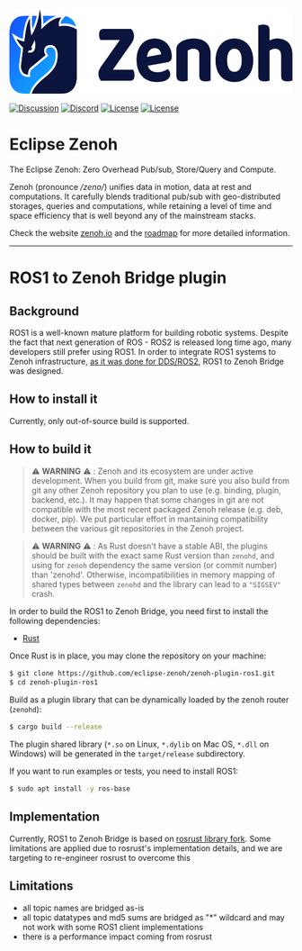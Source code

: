 <img src="https://raw.githubusercontent.com/eclipse-zenoh/zenoh/master/zenoh-dragon.png" height="150">

<!--- 
[![CI](https://github.com/eclipse-zenoh/zenoh-plugin-dds/workflows/Rust/badge.svg)](https://github.com/eclipse-zenoh/zenoh-plugin-dds/actions?query=workflow%3ARust)
--->
[![Discussion](https://img.shields.io/badge/discussion-on%20github-blue)](https://github.com/eclipse-zenoh/roadmap/discussions)
[![Discord](https://img.shields.io/badge/chat-on%20discord-blue)](https://discord.gg/2GJ958VuHs)
[![License](https://img.shields.io/badge/License-EPL%202.0-blue)](https://choosealicense.com/licenses/epl-2.0/)
[![License](https://img.shields.io/badge/License-Apache%202.0-blue.svg)](https://opensource.org/licenses/Apache-2.0)

# Eclipse Zenoh
The Eclipse Zenoh: Zero Overhead Pub/sub, Store/Query and Compute.

Zenoh (pronounce _/zeno/_) unifies data in motion, data at rest and computations. It carefully blends traditional pub/sub with geo-distributed storages, queries and computations, while retaining a level of time and space efficiency that is well beyond any of the mainstream stacks.

Check the website [zenoh.io](http://zenoh.io) and the [roadmap](https://github.com/eclipse-zenoh/roadmap) for more detailed information.

-------------------------------
# ROS1 to Zenoh Bridge plugin

## Background
ROS1 is a well-known mature platform for building robotic systems. Despite the fact that next generation of ROS - ROS2 is released long time ago, many developers still prefer using ROS1. In order to integrate ROS1 systems to Zenoh infrastructure, [as it was done for DDS/ROS2](https://github.com/eclipse-zenoh/zenoh-plugin-dds), ROS1 to Zenoh Bridge was designed.

## How to install it
Currently, only out-of-source build is supported.

## How to build it

> :warning: **WARNING** :warning: : Zenoh and its ecosystem are under active development. When you build from git, make sure you also build from git any other Zenoh repository you plan to use (e.g. binding, plugin, backend, etc.). It may happen that some changes in git are not compatible with the most recent packaged Zenoh release (e.g. deb, docker, pip). We put particular effort in mantaining compatibility between the various git repositories in the Zenoh project.

> :warning: **WARNING** :warning: : As Rust doesn't have a stable ABI, the plugins should be
built with the exact same Rust version than `zenohd`, and using for `zenoh` dependency the same version (or commit number) than 'zenohd'.
Otherwise, incompatibilities in memory mapping of shared types between `zenohd` and the library can lead to a `"SIGSEV"` crash.

In order to build the ROS1 to Zenoh Bridge, you need first to install the following dependencies:

- [Rust](https://www.rust-lang.org/tools/install)

Once Rust is in place, you may clone the repository on your machine:

```bash
$ git clone https://github.com/eclipse-zenoh/zenoh-plugin-ros1.git
$ cd zenoh-plugin-ros1
```

Build as a plugin library that can be dynamically loaded by the zenoh router (`zenohd`):
```bash
$ cargo build --release
```
The plugin shared library (`*.so` on Linux, `*.dylib` on Mac OS, `*.dll` on Windows) will be generated in the `target/release` subdirectory.

If you want to run examples or tests, you need to install ROS1:
```bash
$ sudo apt install -y ros-base
```

## Implementation
Currently, ROS1 to Zenoh Bridge is based on [rosrust library fork](https://github.com/ZettaScaleLabs/rosrust). Some limitations are applied due to rosrust's implementation details, and we are targeting to re-engineer rosrust to overcome this

## Limitations
- all topic names are bridged as-is
- all topic datatypes and md5 sums are bridged as "*" wildcard and may not work with some ROS1 client implementations
- there is a performance impact coming from rosrust
